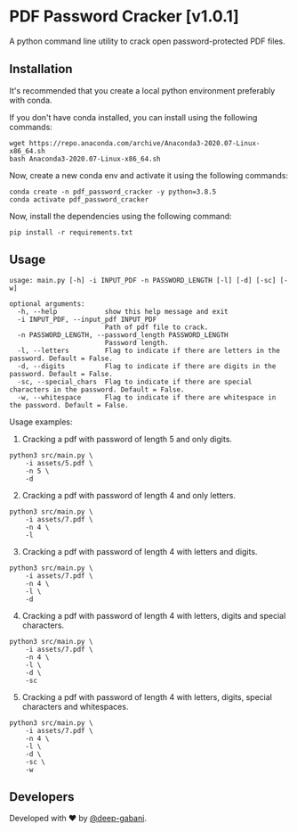 # PDF Password Cracker [v1.0.1]

A python command line utility to crack open password-protected PDF files.


## Installation
It's recommended that you create a local python environment preferably with conda.

If you don't have conda installed, you can install using the following commands:
```shell
wget https://repo.anaconda.com/archive/Anaconda3-2020.07-Linux-x86_64.sh
bash Anaconda3-2020.07-Linux-x86_64.sh
```

Now, create a new conda env and activate it using the following commands:
```shell
conda create -n pdf_password_cracker -y python=3.8.5
conda activate pdf_password_cracker
```

Now, install the dependencies using the following command:
```shell
pip install -r requirements.txt
```


## Usage
```
usage: main.py [-h] -i INPUT_PDF -n PASSWORD_LENGTH [-l] [-d] [-sc] [-w]

optional arguments:
  -h, --help            show this help message and exit
  -i INPUT_PDF, --input_pdf INPUT_PDF
                        Path of pdf file to crack.
  -n PASSWORD_LENGTH, --password_length PASSWORD_LENGTH
                        Password length.
  -l, --letters         Flag to indicate if there are letters in the password. Default = False.
  -d, --digits          Flag to indicate if there are digits in the password. Default = False.
  -sc, --special_chars  Flag to indicate if there are special characters in the password. Default = False.
  -w, --whitespace      Flag to indicate if there are whitespace in the password. Default = False.
```

Usage examples:
1. Cracking a pdf with password of length 5 and only digits.
```
python3 src/main.py \
    -i assets/5.pdf \
    -n 5 \
    -d
```

2. Cracking a pdf with password of length 4 and only letters.
```
python3 src/main.py \
    -i assets/7.pdf \
    -n 4 \
    -l
```

3. Cracking a pdf with password of length 4 with letters and digits.
```
python3 src/main.py \
    -i assets/7.pdf \
    -n 4 \
    -l \
    -d
```

4. Cracking a pdf with password of length 4 with letters, digits and special characters.
```
python3 src/main.py \
    -i assets/7.pdf \
    -n 4 \
    -l \
    -d \
    -sc
```

5. Cracking a pdf with password of length 4 with letters, digits, special characters and whitespaces.
```
python3 src/main.py \
    -i assets/7.pdf \
    -n 4 \
    -l \
    -d \
    -sc \
    -w
```

## Developers
Developed with ❤️  by [@deep-gabani](https://github.com/deep-gabani).
